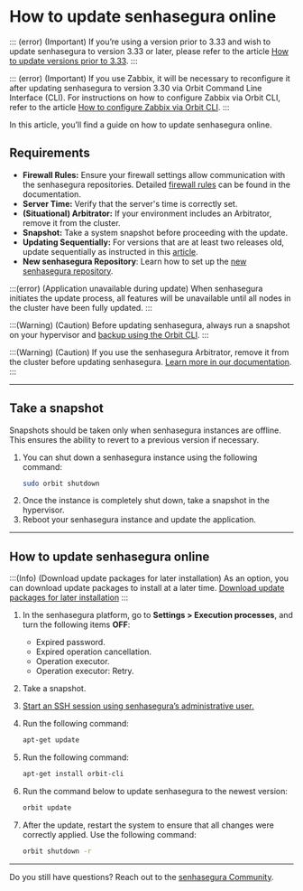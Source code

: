 # How to update senhasegura online

::: (error) (Important)
If you’re using a version prior to 3.33 and wish to update senhasegura to version 3.33 or later, please refer to the article [How to update versions prior to 3.33](/v3-33/docs/how-to-update-senhasegura-in-stages).
:::

::: (error) (Important)
If you use Zabbix, it will be necessary to reconfigure it after updating senhasegura to version 3.30 via Orbit Command Line Interface (CLI). For instructions on how to configure Zabbix via Orbit CLI, refer to the article [How to configure Zabbix via Orbit CLI](/v3-33/docs/orbit-cli-how-to-configure-zabbix-via-orbit-cli).
:::

In this article, you’ll find a guide on how to update senhasegura online. 

## Requirements

* **Firewall Rules:** Ensure your firewall settings allow communication with the senhasegura repositories. Detailed [firewall rules](/v3-33/docs/installation-firewall-rules) can be found in the documentation.
* **Server Time:** Verify that the server's time is correctly set.
* **(Situational) Arbitrator:** If your environment includes an Arbitrator, remove it from the cluster.
* **Snapshot:** Take a system snapshot before proceeding with the update.
* **Updating Sequentially:** For versions that are at least two releases old, update sequentially as instructed in this [article](/v3-33/docs/how-to-update-senhasegura-in-stages).
* **New senhasegura Repository**: Learn how to set up the [new senhasegura repository](/v3-33/docs/installation-how-to-change-senhasegura-to-use-the-new-repository).

:::(error) (Application unavailable during update)
When senhasegura initiates the update process, all features will be unavailable until all nodes in the cluster have been fully updated.
:::

:::(Warning) (Caution)
Before updating senhasegura, always run a snapshot on your hypervisor and [backup using the Orbit CLI](/v3-33/docs/orbit-cli-how-to-configure-backup).
:::

:::(Warning) (Caution)
If you use the senhasegura Arbitrator, remove it from the cluster before updating senhasegura. [Learn more in our documentation](/v3-33/docs/arbitrator-remove-arbitrator).
:::

* * *

## Take a snapshot

Snapshots should be taken only when senhasegura instances are offline. This ensures the ability to revert to a previous version if necessary.

1. You can shut down a senhasegura instance using the following command:
    ```bash
    sudo orbit shutdown
    ```
2. Once the instance is completely shut down, take a snapshot in the hypervisor. 
3. Reboot your senhasegura instance and update the application.

* * *

## How to update senhasegura online

:::(Info) (Download update packages for later installation)
As an option, you can download update packages to install at a later time. [Download update packages for later installation](/v3-33/docs/orbit-cli-how-to-update-the-platform#download-update-packages-to-install-later)
:::

1. In the senhasegura platform, go to **Settings > Execution processes**, and turn the following items **OFF**:

    * Expired password.
    * Expired operation cancellation. 
    * Operation executor.
    * Operation executor: Retry.

2. Take a snapshot. 
3. [Start an SSH session using senhasegura’s administrative user.](https://docs.senhasegura.io/v3-33/docs/en/administration-ssh-access) 

4. Run the following command:
    ```bash
    apt-get update
    ```
5. Run the following command:  
    ```bash
    apt-get install orbit-cli
    ```
6. Run the command below to update senhasegura to the newest version:
    ```bash
    orbit update
    ```
7. After the update, restart the system to ensure that all changes were correctly applied. Use the following command:
    ```bash
    orbit shutdown -r
    ```

* * *

Do you still have questions? Reach out to the [senhasegura Community](https://community.senhasegura.io/).

